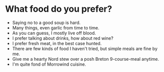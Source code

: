 # What food do you prefer?

- Saying no to a good soup is hard.
- Many things, even garlic from time to time.
- As you can guess, I mostly live off blood.
- I prefer talking about drinks, how about red wine?
- I prefer fresh meat, in the best case hunted.
- There are few kinds of food I haven't tried, but simple meals are fine by me.
- Give me a hearty Nord stew over a posh Breton 9-course-meal anytime.
- I'm quite fond of Morrowind cuisine.
